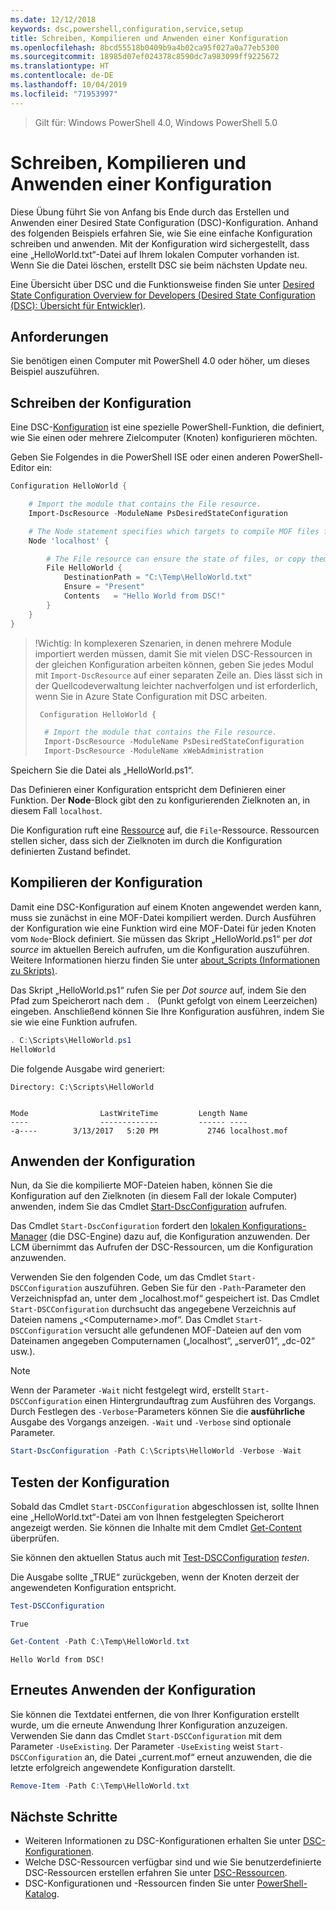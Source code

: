 ```yaml
---
ms.date: 12/12/2018
keywords: dsc,powershell,configuration,service,setup
title: Schreiben, Kompilieren und Anwenden einer Konfiguration
ms.openlocfilehash: 8bcd55518b0409b9a4b02ca95f027a0a77eb5300
ms.sourcegitcommit: 18985d07ef024378c8590dc7a983099ff9225672
ms.translationtype: HT
ms.contentlocale: de-DE
ms.lasthandoff: 10/04/2019
ms.locfileid: "71953997"
---
```

> Gilt für: Windows PowerShell 4.0, Windows PowerShell 5.0

# <a name="write-compile-and-apply-a-configuration"></a>Schreiben, Kompilieren und Anwenden einer Konfiguration

Diese Übung führt Sie von Anfang bis Ende durch das Erstellen und Anwenden einer Desired State Configuration (DSC)-Konfiguration.
Anhand des folgenden Beispiels erfahren Sie, wie Sie eine einfache Konfiguration schreiben und anwenden. Mit der Konfiguration wird sichergestellt, dass eine „HelloWorld.txt“-Datei auf Ihrem lokalen Computer vorhanden ist. Wenn Sie die Datei löschen, erstellt DSC sie beim nächsten Update neu.

Eine Übersicht über DSC und die Funktionsweise finden Sie unter [Desired State Configuration Overview for Developers (Desired State Configuration (DSC): Übersicht für Entwickler)](../overview/overview.md).

## <a name="requirements"></a>Anforderungen

Sie benötigen einen Computer mit PowerShell 4.0 oder höher, um dieses Beispiel auszuführen.

## <a name="write-the-configuration"></a>Schreiben der Konfiguration

Eine DSC-[Konfiguration](configurations.md) ist eine spezielle PowerShell-Funktion, die definiert, wie Sie einen oder mehrere Zielcomputer (Knoten) konfigurieren möchten.

Geben Sie Folgendes in die PowerShell ISE oder einen anderen PowerShell-Editor ein:

```powershell
Configuration HelloWorld {

    # Import the module that contains the File resource.
    Import-DscResource -ModuleName PsDesiredStateConfiguration

    # The Node statement specifies which targets to compile MOF files for, when this configuration is executed.
    Node 'localhost' {

        # The File resource can ensure the state of files, or copy them from a source to a destination with persistent updates.
        File HelloWorld {
            DestinationPath = "C:\Temp\HelloWorld.txt"
            Ensure = "Present"
            Contents   = "Hello World from DSC!"
        }
    }
}
```

> !Wichtig: In komplexeren Szenarien, in denen mehrere Module importiert werden müssen, damit Sie mit vielen DSC-Ressourcen in der gleichen Konfiguration arbeiten können, geben Sie jedes Modul mit `Import-DscResource` auf einer separaten Zeile an.
> Dies lässt sich in der Quellcodeverwaltung leichter nachverfolgen und ist erforderlich, wenn Sie in Azure State Configuration mit DSC arbeiten.
>
> ```powershell
>  Configuration HelloWorld {
>
>   # Import the module that contains the File resource.
>   Import-DscResource -ModuleName PsDesiredStateConfiguration
>   Import-DscResource -ModuleName xWebAdministration
>
> ```

Speichern Sie die Datei als „HelloWorld.ps1“.

Das Definieren einer Konfiguration entspricht dem Definieren einer Funktion. Der **Node**-Block gibt den zu konfigurierenden Zielknoten an, in diesem Fall `localhost`.

Die Konfiguration ruft eine [Ressource](../resources/resources.md) auf, die `File`-Ressource. Ressourcen stellen sicher, dass sich der Zielknoten im durch die Konfiguration definierten Zustand befindet.

## <a name="compile-the-configuration"></a>Kompilieren der Konfiguration

Damit eine DSC-Konfiguration auf einem Knoten angewendet werden kann, muss sie zunächst in eine MOF-Datei kompiliert werden.
Durch Ausführen der Konfiguration wie eine Funktion wird eine MOF-Datei für jeden Knoten vom `Node`-Block definiert.
Sie müssen das Skript „HelloWorld.ps1“ per *dot source* im aktuellen Bereich aufrufen, um die Konfiguration auszuführen.
Weitere Informationen hierzu finden Sie unter [about_Scripts (Informationen zu Skripts)](/powershell/module/microsoft.powershell.core/about/about_scripts?view=powershell-6#script-scope-and-dot-sourcing).

<!-- markdownlint-disable MD038 -->
Das Skript „HelloWorld.ps1“ rufen Sie per *Dot source* auf, indem Sie den Pfad zum Speicherort nach dem `. ` (Punkt gefolgt von einem Leerzeichen) eingeben. Anschließend können Sie Ihre Konfiguration ausführen, indem Sie sie wie eine Funktion aufrufen.
<!-- markdownlint-enable MD038 -->

```powershell
. C:\Scripts\HelloWorld.ps1
HelloWorld
```

Die folgende Ausgabe wird generiert:

```output
Directory: C:\Scripts\HelloWorld


Mode                LastWriteTime         Length Name
----                -------------         ------ ----
-a----        3/13/2017   5:20 PM           2746 localhost.mof
```

## <a name="apply-the-configuration"></a>Anwenden der Konfiguration

Nun, da Sie die kompilierte MOF-Dateien haben, können Sie die Konfiguration auf den Zielknoten (in diesem Fall der lokale Computer) anwenden, indem Sie das Cmdlet [Start-DscConfiguration](/powershell/module/psdesiredstateconfiguration/start-dscconfiguration) aufrufen.

Das Cmdlet `Start-DscConfiguration` fordert den [lokalen Konfigurations-Manager](../managing-nodes/metaConfig.md) (die DSC-Engine) dazu auf, die Konfiguration anzuwenden.
Der LCM übernimmt das Aufrufen der DSC-Ressourcen, um die Konfiguration anzuwenden.

Verwenden Sie den folgenden Code, um das Cmdlet `Start-DSCConfiguration` auszuführen. Geben Sie für den `-Path`-Parameter den Verzeichnispfad an, unter dem „localhost.mof“ gespeichert ist. Das Cmdlet `Start-DSCConfiguration` durchsucht das angegebene Verzeichnis auf Dateien namens „\<Computername\>.mof“. Das Cmdlet `Start-DSCConfiguration` versucht alle gefundenen MOF-Dateien auf den vom Dateinamen angegeben Computernamen („localhost“, „server01“, „dc-02“ usw.).

> [!NOTE]
> Wenn der Parameter `-Wait` nicht festgelegt wird, erstellt `Start-DSCConfiguration` einen Hintergrundauftrag zum Ausführen des Vorgangs. Durch Festlegen des `-Verbose`-Parameters können Sie die **ausführliche** Ausgabe des Vorgangs anzeigen. `-Wait` und `-Verbose` sind optionale Parameter.

```powershell
Start-DscConfiguration -Path C:\Scripts\HelloWorld -Verbose -Wait
```

## <a name="test-the-configuration"></a>Testen der Konfiguration

Sobald das Cmdlet `Start-DSCConfiguration` abgeschlossen ist, sollte Ihnen eine „HelloWorld.txt“-Datei am von Ihnen festgelegten Speicherort angezeigt werden. Sie können die Inhalte mit dem Cmdlet [Get-Content](/powershell/module/microsoft.powershell.management/get-content) überprüfen.

Sie können den aktuellen Status auch mit [Test-DSCConfiguration](/powershell/module/psdesiredstateconfiguration/Test-DSCConfiguration) *testen*.

Die Ausgabe sollte „TRUE“ zurückgeben, wenn der Knoten derzeit der angewendeten Konfiguration entspricht.

```powershell
Test-DSCConfiguration
```

```output
True
```

```powershell
Get-Content -Path C:\Temp\HelloWorld.txt
```

```output
Hello World from DSC!
```

## <a name="re-applying-the-configuration"></a>Erneutes Anwenden der Konfiguration

Sie können die Textdatei entfernen, die von Ihrer Konfiguration erstellt wurde, um die erneute Anwendung Ihrer Konfiguration anzuzeigen. Verwenden Sie dann das Cmdlet `Start-DSCConfiguration` mit dem Parameter `-UseExisting`. Der Parameter `-UseExisting` weist `Start-DSCConfiguration` an, die Datei „current.mof“ erneut anzuwenden, die die letzte erfolgreich angewendete Konfiguration darstellt.

```powershell
Remove-Item -Path C:\Temp\HelloWorld.txt
```

## <a name="next-steps"></a>Nächste Schritte

- Weiteren Informationen zu DSC-Konfigurationen erhalten Sie unter [DSC-Konfigurationen](configurations.md).
- Welche DSC-Ressourcen verfügbar sind und wie Sie benutzerdefinierte DSC-Ressourcen erstellen erfahren Sie unter [DSC-Ressourcen](../resources/resources.md).
- DSC-Konfigurationen und -Ressourcen finden Sie unter [PowerShell-Katalog](https://www.powershellgallery.com/).
